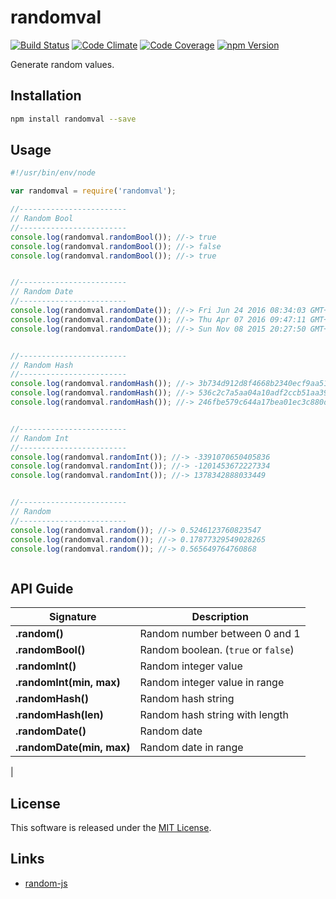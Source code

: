 randomval
==========

<!-- Badge Start -->
<a name="badges"></a>

[![Build Status][bd_travis_shield_url]][bd_travis_url]
[![Code Climate][bd_codeclimate_shield_url]][bd_codeclimate_url]
[![Code Coverage][bd_codeclimate_coverage_shield_url]][bd_codeclimate_url]
[![npm Version][bd_npm_shield_url]][bd_npm_url]

[bd_repo_url]: https://github.com/okunishinishi/node-randomval
[bd_travis_url]: http://travis-ci.org/okunishinishi/node-randomval
[bd_travis_shield_url]: http://img.shields.io/travis/okunishinishi/node-randomval.svg?style=flat
[bd_license_url]: https://github.com/okunishinishi/node-randomval/blob/master/LICENSE
[bd_codeclimate_url]: http://codeclimate.com/github/okunishinishi/node-randomval
[bd_codeclimate_shield_url]: http://img.shields.io/codeclimate/github/okunishinishi/node-randomval.svg?style=flat
[bd_codeclimate_coverage_shield_url]: http://img.shields.io/codeclimate/coverage/github/okunishinishi/node-randomval.svg?style=flat
[bd_gemnasium_url]: https://gemnasium.com/okunishinishi/node-randomval
[bd_gemnasium_shield_url]: https://gemnasium.com/okunishinishi/node-randomval.svg
[bd_npm_url]: http://www.npmjs.org/package/randomval
[bd_npm_shield_url]: http://img.shields.io/npm/v/randomval.svg?style=flat

<!-- Badge End -->


<!-- Description Start -->
<a name="description"></a>

Generate random values.

<!-- Description End -->




<!-- Sections Start -->
<a name="sections"></a>

<!-- Section from "doc/readme/01.Installation.md.hbs" Start -->

<a name="section-doc-readme-01-installation-md"></a>
Installation
-----

```bash
npm install randomval --save
```

<!-- Section from "doc/readme/01.Installation.md.hbs" End -->

<!-- Section from "doc/readme/02.Usage.md.hbs" Start -->

<a name="section-doc-readme-02-usage-md"></a>
Usage
----

```javascript
#!/usr/bin/env/node

var randomval = require('randomval');

//------------------------
// Random Bool
//------------------------
console.log(randomval.randomBool()); //-> true
console.log(randomval.randomBool()); //-> false
console.log(randomval.randomBool()); //-> true


//------------------------
// Random Date
//------------------------
console.log(randomval.randomDate()); //-> Fri Jun 24 2016 08:34:03 GMT+0900 (JST)
console.log(randomval.randomDate()); //-> Thu Apr 07 2016 09:47:11 GMT+0900 (JST)
console.log(randomval.randomDate()); //-> Sun Nov 08 2015 20:27:50 GMT+0900 (JST)


//------------------------
// Random Hash
//------------------------
console.log(randomval.randomHash()); //-> 3b734d912d8f4668b2340ecf9aa51938
console.log(randomval.randomHash()); //-> 536c2c7a5aa04a10adf2ccb51aa39ce9
console.log(randomval.randomHash()); //-> 246fbe579c644a17bea01ec3c880d2cc


//------------------------
// Random Int
//------------------------
console.log(randomval.randomInt()); //-> -3391070650405836
console.log(randomval.randomInt()); //-> -1201453672227334
console.log(randomval.randomInt()); //-> 1378342888033449


//------------------------
// Random
//------------------------
console.log(randomval.random()); //-> 0.5246123760823547
console.log(randomval.random()); //-> 0.17877329549028265
console.log(randomval.random()); //-> 0.565649764760868



```


<!-- Section from "doc/readme/02.Usage.md.hbs" End -->

<!-- Section from "doc/readme/03.API Guide.md.hbs" Start -->

<a name="section-doc-readme-03-a-p-i-guide-md"></a>
API Guide
---------

| Signature | Description |
| ---- | ----- |
| **.random()** | Random number between 0 and 1 |
| **.randomBool()** | Random boolean. (`true` or `false`) |
| **.randomInt()** | Random integer value |
| **.randomInt(min, max)** | Random integer value in range |
| **.randomHash()** | Random hash string |
| **.randomHash(len)** | Random hash string with length |
| **.randomDate()** | Random date |
| **.randomDate(min, max)** | Random date in range |
|
<!-- Section from "doc/readme/03.API Guide.md.hbs" End -->


<!-- Sections Start -->


<!-- LICENSE Start -->
<a name="license"></a>

License
-------
This software is released under the [MIT License](https://github.com/okunishinishi/node-randomval/blob/master/LICENSE).

<!-- LICENSE End -->


<!-- Links Start -->
<a name="links"></a>

Links
------

+ [random-js](https://www.npmjs.com/package/random-js)

<!-- Links End -->
